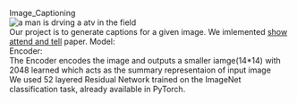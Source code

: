 Image_Captioning  
  ![a man is drving a atv in the field](./Datasets/flickr30k-images/109823395.jpg)  
  Our project is to generate captions for a given image. We imlemented [show attend and tell](https://arxiv.org/pdf/1502.03044.pdf) paper.
Model:  
  Encoder:   
    The Encoder encodes the image and outputs a smaller iamge(14*14) with 2048 learned which acts as the summary representaion of input image   
    We used 52 layered Residual Network trained on the ImageNet classification task, already available in PyTorch.
  
  
